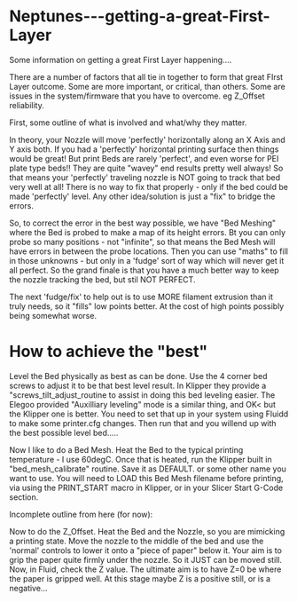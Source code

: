 # Neptunes---getting-a-great-First-Layer
Some information on getting a great First Layer happening....

There are a number of factors that all tie in together to form that great FIrst Layer outcome.
Some are more important, or critical, than others.
Some are issues in the system/firmware that you have to overcome. eg Z_Offset reliability.

First, some outline of what is involved and what/why they matter.

In theory, your Nozzle will move 'perfectly' horizontally along an X Axis and Y axis both.
If you had a 'perfectly' horizontal printing surface then things would be great! But print
Beds are rarely 'perfect', and even worse for PEI plate type beds!! They are quite "wavey"
end results pretty well always!  So that means your 'perfectly' traveling nozzle is NOT going
to track that bed very well at all!
There is no way to fix that properly - only if the bed could be made 'perfectly' level. Any 
other idea/solution is just a "fix" to bridge the errors.

So, to correct the error in the best way possible, we have "Bed Meshing" where the Bed is 
probed to make a map of its height errors. Bt you can only probe so many positions - not
"infinite", so that means the Bed Mesh will have errors in between the probe locations.
Then you can use "maths" to fill in those unknowns - but only in a 'fudge' sort of way which
will never get it all perfect.  So the grand finale is that you have a much better way to
keep the nozzle tracking the bed, but stil NOT PERFECT.

The next 'fudge/fix' to help out is to use MORE filament extrusion than it truly needs, so it
"fills" low points better. At the cost of high points possibly being somewhat worse.

How to achieve the "best"
=========================
Level the Bed physically as best as can be done. Use the 4 corner bed screws to adjust it to
be that best level result. In Klipper they provide a "screws_tilt_adjust_routine to assist in
doing this bed leveling easier.  The Elegoo provided "Auxilliary leveling" mode is a similar
thing, and OK< but the Klipper one is better. You need to set that up in your system using
Fluidd to make some printer.cfg changes. Then run that and you willend up with the best possible
level bed.....

Now I like to do a Bed Mesh. Heat the Bed to the typical printing temperature - I use 60degC.
Once that is heated, run the Klipper built in "bed_mesh_calibrate" routine. Save it as DEFAULT.
or some other name you want to use. You will need to LOAD this Bed Mesh filename before printing,
via using the PRINT_START macro in Klipper, or in your Slicer Start G-Code section.


Incomplete outline from here (for now):

Now to do the Z_Offset. Heat the Bed and the Nozzle, so you are mimicking a printing state. Move
the nozzle to the middle of the bed and use the 'normal' controls to lower it onto a "piece of paper"
below it. Your aim is to grip the paper quite firmly under the nozzle.  So it JUST can be moved
still.  Now, in Fluid, check the Z value.  The ultimate aim is to have Z=0 be where the paper is
gripped well. At this stage maybe Z is a positive still, or is a negative...






